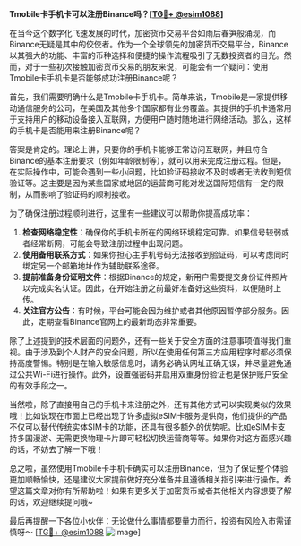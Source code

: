 **Tmobile卡手机卡可以注册Binance吗？[[TG💪+ @esim1088](https://t.me/s/esim1088)]**

在当今这个数字化飞速发展的时代，加密货币交易平台如雨后春笋般涌现，而Binance无疑是其中的佼佼者。作为一个全球领先的加密货币交易平台，Binance以其强大的功能、丰富的币种选择和便捷的操作流程吸引了无数投资者的目光。然而，对于一些初次接触加密货币交易的朋友来说，可能会有一个疑问：使用Tmobile卡手机卡是否能够成功注册Binance呢？

首先，我们需要明确什么是Tmobile卡手机卡。简单来说，Tmobile是一家提供移动通信服务的公司，在美国及其他多个国家都有业务覆盖。其提供的手机卡通常用于支持用户的移动设备接入互联网，方便用户随时随地进行网络活动。那么，这样的手机卡是否能用来注册Binance呢？

答案是肯定的。理论上讲，只要你的手机卡能够正常访问互联网，并且符合Binance的基本注册要求（例如年龄限制等），就可以用来完成注册过程。但是，在实际操作中，可能会遇到一些小问题，比如验证码接收不及时或者无法收到短信验证等。这主要是因为某些国家或地区的运营商可能对发送国际短信有一定的限制，从而影响了验证码的顺利接收。

为了确保注册过程顺利进行，这里有一些建议可以帮助你提高成功率：

1. **检查网络稳定性**：确保你的手机卡所在的网络环境稳定可靠。如果信号较弱或者经常断网，可能会导致注册过程中出现问题。
2. **使用备用联系方式**：如果你担心主手机号码无法接收到验证码，可以考虑同时绑定另一个邮箱地址作为辅助联系途径。
3. **提前准备身份证明文件**：根据Binance的规定，新用户需要提交身份证件照片以完成实名认证。因此，在开始注册之前最好准备好这些资料，以便随时上传。
4. **关注官方公告**：有时候，平台可能会因为维护或者其他原因暂停部分服务。因此，定期查看Binance官网上的最新动态非常重要。

除了上述提到的技术层面的问题外，还有一些关于安全方面的注意事项值得我们重视。由于涉及到个人财产的安全问题，所以在使用任何第三方应用程序时都必须保持高度警惕。特别是在输入敏感信息时，请务必确认网址正确无误，并尽量避免通过公共Wi-Fi进行操作。此外，设置强密码并启用双重身份验证也是保护账户安全的有效手段之一。

当然啦，除了直接用自己的手机卡来注册之外，还有其他方式可以实现类似的效果哦！比如说现在市面上已经出现了许多虚拟eSIM卡服务提供商，他们提供的产品不仅可以替代传统实体SIM卡的功能，还具有很多额外的优势呢。比如eSIM卡支持多国漫游、无需更换物理卡片即可轻松切换运营商等等。如果你对这方面感兴趣的话，不妨去了解一下哦！

总之啦，虽然使用Tmobile卡手机卡确实可以注册Binance，但为了保证整个体验更加顺畅愉快，还是建议大家提前做好充分准备并且遵循相关指引来进行操作。希望这篇文章对你有所帮助啦！如果有更多关于加密货币或者其他相关内容想要了解的话，欢迎继续提问哦~

最后再提醒一下各位小伙伴：无论做什么事情都要量力而行，投资有风险入市需谨慎呀～ [[TG💪+ @esim1088](https://t.me/s/esim1088) ![Image](https://i.postimg.cc/4NQfJmqS/Snipaste-2025-05-13-00-14-12.png)]